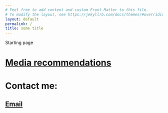 ```yaml
---
# Feel free to add content and custom Front Matter to this file.
# To modify the layout, see https://jekyllrb.com/docs/themes/#overriding-theme-defaults
layout: default 
permalink: /
title: some title
---
```

Starting page

# [Media recommendations](categories/primarycategories.markdown)

# Contact me:

## [Email](mailto:simon.eklundh+githubmanga@gmail.com)
